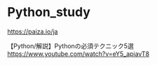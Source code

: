 # Python_study

https://paiza.io/ja

【Python/解説】Pythonの必須テクニック5選
https://www.youtube.com/watch?v=eY5_apiavT8
